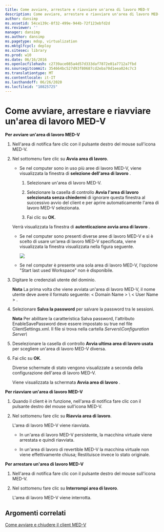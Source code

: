 ```yaml
---
title: Come avviare, arrestare e riavviare un'area di lavoro MED-V
description: Come avviare, arrestare e riavviare un'area di lavoro MED-V
author: dansimp
ms.assetid: 54ce139c-8f32-499e-944b-72f123ebfd2d
ms.reviewer: ''
manager: dansimp
ms.author: dansimp
ms.pagetype: mdop, virtualization
ms.mktglfcycl: deploy
ms.sitesec: library
ms.prod: w10
ms.date: 06/16/2016
ms.openlocfilehash: c2739ace085a4d57d333daf7872e01a7712a7fbd
ms.sourcegitcommit: 354664bc527d93f80687cd2eba70d1eea024c7c3
ms.translationtype: MT
ms.contentlocale: it-IT
ms.lasthandoff: 06/26/2020
ms.locfileid: "10825725"
---
```

# Come avviare, arrestare e riavviare un'area di lavoro MED-V


**Per avviare un'area di lavoro MED-V**

1.  Nell'area di notifica fare clic con il pulsante destro del mouse sull'icona MED-V.

2.  Nel sottomenu fare clic su **Avvia area di lavoro**.

    -   Se nel computer sono in uso più aree di lavoro MED-V, viene visualizzata la finestra di **selezione dell'area di lavoro** .

        1.  Selezionare un'area di lavoro MED-V.

        2.  Selezionare la casella di controllo **Avvia l'area di lavoro selezionata senza chiedermi** di ignorare questa finestra al successivo avvio del client e per aprire automaticamente l'area di lavoro MED-V selezionata.

        3.  Fai clic su **OK**.

    Verrà visualizzata la finestra di **autenticazione avvia area di lavoro** .

    -   Se nel computer sono presenti diverse aree di lavoro MED-V e si è scelto di usare un'area di lavoro MED-V specificata, viene visualizzata la finestra visualizzata nella figura seguente.

        ![](images/medv-logon.gif)

    -   Se nel computer è presente una sola area di lavoro MED-V, l'opzione "Start last used Workspace" non è disponibile.

3.  Digitare le credenziali utente del dominio.

    **Nota**  La prima volta che viene avviata un'area di lavoro MED-V, il nome utente deve avere il formato seguente: &lt; Domain Name &gt; \\ &lt; User Name &gt; .

     

4.  Selezionare **Salva la password** per salvare la password tra le sessioni.

    **Nota**  Per abilitare la caratteristica Salva password, l'attributo EnableSavePassword deve essere impostato su true nel file ClientSettings.xml. Il file si trova nella cartella *Servers\\Configuration Server\\*

     

5.  Deselezionare la casella di controllo **Avvia ultima area di lavoro usata** per scegliere un'area di lavoro MED-V diversa.

6.  Fai clic su **OK**.

    Diverse schermate di stato vengono visualizzate a seconda della configurazione dell'area di lavoro MED-V.

    Viene visualizzata la schermata **Avvia area di lavoro** .

**Per riavviare un'area di lavoro MED-V**

1.  Quando il client è in funzione, nell'area di notifica fare clic con il pulsante destro del mouse sull'icona MED-V.

2.  Nel sottomenu fare clic su **Riavvia area di lavoro**.

    L'area di lavoro MED-V viene riavviata.

    -   In un'area di lavoro MED-V persistente, la macchina virtuale viene arrestata e quindi riavviata.

    -   In un'area di lavoro di revertible MED-V la macchina virtuale non viene effettivamente chiusa; Restituisce invece lo stato originale.

**Per arrestare un'area di lavoro MED-V**

1.  Nell'area di notifica fare clic con il pulsante destro del mouse sull'icona MED-V.

2.  Nel sottomenu fare clic su **Interrompi area di lavoro**.

    L'area di lavoro MED-V viene interrotta.

## Argomenti correlati


[Come avviare e chiudere il client MED-V](how-to-start-and-exit-the-med-v-client.md)

 

 





